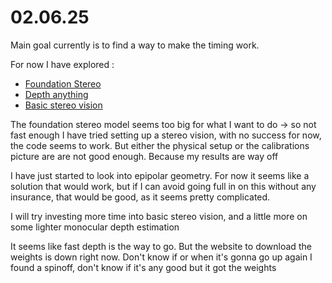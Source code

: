 # 02.06.25
Main goal currently is to find a way to make the timing work.

For now I have explored :
- [Foundation Stereo](https://nvlabs.github.io/FoundationStereo/)
- [Depth anything](https://github.com/DepthAnything/Depth-Anything-V2)
- [Basic stereo vision](https://docs.opencv.org/4.x/dd/d53/tutorial_py_depthmap.html)

The foundation stereo model seems too big for what I want to do -> so not fast enough
I have tried setting up a stereo vision, with no success for now, the code seems to work. But either the physical setup or the calibrations picture are are not good enough. Because my results are way off

I have just started to look into epipolar geometry. For now it seems like a solution that would work, but if I can avoid going full in on this without any insurance, that would be good, as it seems pretty complicated.

I will try investing more time into basic stereo vision, and a little more on some lighter monocular depth estimation

It seems like fast depth is the way to go. But the website to download the weights is down right now. Don't know if or when it's gonna go up again
I found a spinoff, don't know if it's any good but it got the weights
